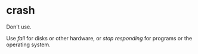 # crash

Don't use.

Use *fail* for disks or other hardware, or *stop responding* for programs or the operating system.

